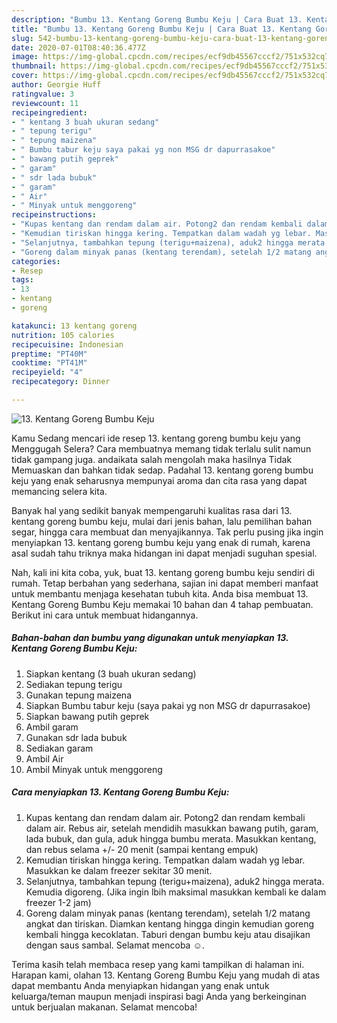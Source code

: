 ```yaml
---
description: "Bumbu 13. Kentang Goreng Bumbu Keju | Cara Buat 13. Kentang Goreng Bumbu Keju Yang Enak dan Simpel"
title: "Bumbu 13. Kentang Goreng Bumbu Keju | Cara Buat 13. Kentang Goreng Bumbu Keju Yang Enak dan Simpel"
slug: 542-bumbu-13-kentang-goreng-bumbu-keju-cara-buat-13-kentang-goreng-bumbu-keju-yang-enak-dan-simpel
date: 2020-07-01T08:40:36.477Z
image: https://img-global.cpcdn.com/recipes/ecf9db45567cccf2/751x532cq70/13-kentang-goreng-bumbu-keju-foto-resep-utama.jpg
thumbnail: https://img-global.cpcdn.com/recipes/ecf9db45567cccf2/751x532cq70/13-kentang-goreng-bumbu-keju-foto-resep-utama.jpg
cover: https://img-global.cpcdn.com/recipes/ecf9db45567cccf2/751x532cq70/13-kentang-goreng-bumbu-keju-foto-resep-utama.jpg
author: Georgie Huff
ratingvalue: 3
reviewcount: 11
recipeingredient:
- " kentang 3 buah ukuran sedang"
- " tepung terigu"
- " tepung maizena"
- " Bumbu tabur keju saya pakai yg non MSG dr dapurrasakoe"
- " bawang putih geprek"
- " garam"
- " sdr lada bubuk"
- " garam"
- " Air"
- " Minyak untuk menggoreng"
recipeinstructions:
- "Kupas kentang dan rendam dalam air. Potong2 dan rendam kembali dalam air. Rebus air, setelah mendidih masukkan bawang putih, garam, lada bubuk, dan gula, aduk hingga bumbu merata. Masukkan kentang, dan rebus selama +/- 20 menit (sampai kentang empuk)"
- "Kemudian tiriskan hingga kering. Tempatkan dalam wadah yg lebar. Masukkan ke dalam freezer sekitar 30 menit."
- "Selanjutnya, tambahkan tepung (terigu+maizena), aduk2 hingga merata. Kemudia digoreng. (Jika ingin lbih maksimal masukkan kembali ke dalam freezer 1-2 jam)"
- "Goreng dalam minyak panas (kentang terendam), setelah 1/2 matang angkat dan tiriskan. Diamkan kentang hingga dingin kemudian goreng kembali hingga kecoklatan. Taburi dengan bumbu keju atau disajikan dengan saus sambal. Selamat mencoba ☺️."
categories:
- Resep
tags:
- 13
- kentang
- goreng

katakunci: 13 kentang goreng 
nutrition: 105 calories
recipecuisine: Indonesian
preptime: "PT40M"
cooktime: "PT41M"
recipeyield: "4"
recipecategory: Dinner

---
```



![13. Kentang Goreng Bumbu Keju](https://img-global.cpcdn.com/recipes/ecf9db45567cccf2/751x532cq70/13-kentang-goreng-bumbu-keju-foto-resep-utama.jpg)

Kamu Sedang mencari ide resep 13. kentang goreng bumbu keju yang Menggugah Selera? Cara membuatnya memang tidak terlalu sulit namun tidak gampang juga. andaikata salah mengolah maka hasilnya Tidak Memuaskan dan bahkan tidak sedap. Padahal 13. kentang goreng bumbu keju yang enak seharusnya mempunyai aroma dan cita rasa yang dapat memancing selera kita.

Banyak hal yang sedikit banyak mempengaruhi kualitas rasa dari 13. kentang goreng bumbu keju, mulai dari jenis bahan, lalu pemilihan bahan segar, hingga cara membuat dan menyajikannya. Tak perlu pusing jika ingin menyiapkan 13. kentang goreng bumbu keju yang enak di rumah, karena asal sudah tahu triknya maka hidangan ini dapat menjadi suguhan spesial.




Nah, kali ini kita coba, yuk, buat 13. kentang goreng bumbu keju sendiri di rumah. Tetap berbahan yang sederhana, sajian ini dapat memberi manfaat untuk membantu menjaga kesehatan tubuh kita. Anda bisa membuat 13. Kentang Goreng Bumbu Keju memakai 10 bahan dan 4 tahap pembuatan. Berikut ini cara untuk membuat hidangannya.

<!--inarticleads1-->

##### Bahan-bahan dan bumbu yang digunakan untuk menyiapkan 13. Kentang Goreng Bumbu Keju:

1. Siapkan  kentang (3 buah ukuran sedang)
1. Sediakan  tepung terigu
1. Gunakan  tepung maizena
1. Siapkan  Bumbu tabur keju (saya pakai yg non MSG dr dapurrasakoe)
1. Siapkan  bawang putih geprek
1. Ambil  garam
1. Gunakan  sdr lada bubuk
1. Sediakan  garam
1. Ambil  Air
1. Ambil  Minyak untuk menggoreng




<!--inarticleads2-->

##### Cara menyiapkan 13. Kentang Goreng Bumbu Keju:

1. Kupas kentang dan rendam dalam air. Potong2 dan rendam kembali dalam air. Rebus air, setelah mendidih masukkan bawang putih, garam, lada bubuk, dan gula, aduk hingga bumbu merata. Masukkan kentang, dan rebus selama +/- 20 menit (sampai kentang empuk)
1. Kemudian tiriskan hingga kering. Tempatkan dalam wadah yg lebar. Masukkan ke dalam freezer sekitar 30 menit.
1. Selanjutnya, tambahkan tepung (terigu+maizena), aduk2 hingga merata. Kemudia digoreng. (Jika ingin lbih maksimal masukkan kembali ke dalam freezer 1-2 jam)
1. Goreng dalam minyak panas (kentang terendam), setelah 1/2 matang angkat dan tiriskan. Diamkan kentang hingga dingin kemudian goreng kembali hingga kecoklatan. Taburi dengan bumbu keju atau disajikan dengan saus sambal. Selamat mencoba ☺️.




Terima kasih telah membaca resep yang kami tampilkan di halaman ini. Harapan kami, olahan 13. Kentang Goreng Bumbu Keju yang mudah di atas dapat membantu Anda menyiapkan hidangan yang enak untuk keluarga/teman maupun menjadi inspirasi bagi Anda yang berkeinginan untuk berjualan makanan. Selamat mencoba!
